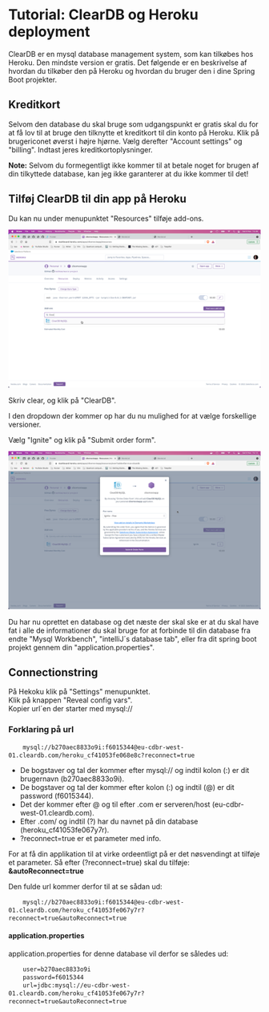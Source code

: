 <!-- JS use if these pages are used as githubpages. can be deleted if used elsewhere -->
<script src="https://code.jquery.com/jquery-3.2.1.min.js"></script>
<script src="../script.js"></script> 


# Tutorial: ClearDB og Heroku deployment

ClearDB er en mysql database management system, som kan tilkøbes hos Heroku. Den mindste version er gratis. Det følgende er en beskrivelse af hvordan du tilkøber den på Heroku og hvordan du bruger den i dine Spring Boot projekter. 

## Kreditkort
Selvom den database du skal bruge som udgangspunkt er gratis skal du for at få lov til at bruge den tilknytte et kreditkort til din konto på Heroku. 
Klik på brugericonet øverst i højre hjørne. Vælg derefter "Account settings" og "billing". Indtast jeres kreditkortoplysninger.   

**Note:** Selvom du formegentligt ikke kommer til at betale noget for brugen af din tilkyttede database, kan jeg ikke garanterer at du ikke kommer til det! 


## Tilføj ClearDB til din app på Heroku
Du kan nu under menupunktet "Resources" tilføje add-ons.

![](../img/cleardb_addon.png) 

Skriv clear, og klik på "ClearDB".     

I den dropdown der kommer op har du nu mulighed for at vælge forskellige versioner.     

Vælg "Ignite" og klik på "Submit order form".

![](../img/submit_order_form.png)

Du har nu oprettet en database og det næste der skal ske er at du skal have fat i alle de informationer du skal bruge for at forbinde til din database fra endte "Mysql Workbench", "intelliJ´s database tab", eller fra dit spring boot projekt gennem din "application.properties".

## Connectionstring
På Hekoku klik på "Settings" menupunktet.    
Klik på knappen "Reveal config vars".    
Kopier url´en der starter med mysql://

### Forklaring på url
````
	mysql://b270aec8833o9i:f6015344@eu-cdbr-west-01.cleardb.com/heroku_cf41053fe068e8c?reconnect=true
````
* De bogstaver og tal der kommer efter mysql:// og indtil kolon (:) er dit brugernavn (b270aec8833o9i).     
* De bogstaver og tal der kommer efter kolon (:) og indtil (@) er dit password (f6015344).    
* Det der kommer efter @ og til efter .com er serveren/host (eu-cdbr-west-01.cleardb.com).    
* Efter .com/ og indtil (?) har du navnet på din database (heroku_cf41053fe067y7r).        
* ?reconnect=true er et parameter med info.        


For at få din applikation til at virke ordeentligt på er det nøsvendingt at tilføje et parameter. Så efter (?reconnect=true) skal du tilføje: **&autoReconnect=true**

Den fulde url kommer derfor til at se sådan ud:
````
	mysql://b270aec8833o9i:f6015344@eu-cdbr-west-01.cleardb.com/heroku_cf41053fe067y7r?reconnect=true&autoReconnect=true 
````

#### application.properties 
application.properties for denne database vil derfor se således ud:

```` 
	user=b270aec8833o9i
	password=f6015344
	url=jdbc:mysql://eu-cdbr-west-01.cleardb.com/heroku_cf41053fe067y7r?reconnect=true&autoReconnect=true
```` 
